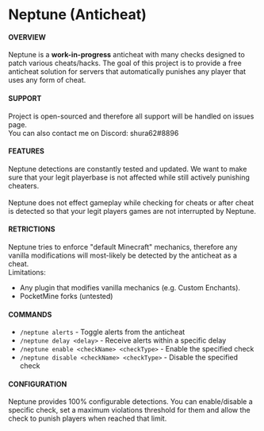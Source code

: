 # Neptune (Anticheat)
#### OVERVIEW
Neptune is a **work-in-progress** anticheat with many checks designed to patch various cheats/hacks. The goal of this project is to provide a free anticheat solution for servers that automatically punishes any player that uses any form of cheat.
#### SUPPORT  
Project is open-sourced and therefore all support will be handled on issues page.\
You can also contact me on Discord: shura62#8896
#### FEATURES
Neptune detections are constantly tested and updated. We want to make sure that your legit playerbase is not affected while still actively punishing cheaters.\
\
Neptune does not effect gameplay while checking for cheats or after cheat is detected so that your legit players games are not interrupted by Neptune.
#### RETRICTIONS
Neptune tries to enforce "default Minecraft" mechanics, therefore any vanilla modifications will most-likely be detected by the anticheat as a cheat.\
Limitations:
* Any plugin that modifies vanilla mechanics (e.g. Custom Enchants).
* PocketMine forks (untested)
#### COMMANDS
* ```/neptune alerts``` - Toggle alerts from the anticheat
* ```/neptune delay <delay>``` - Receive alerts within a specific delay
* ```/neptune enable <checkName> <checkType>``` - Enable the specified check
* ```/neptune disable <checkName> <checkType>``` - Disable the specified check
#### CONFIGURATION
Neptune provides 100% configurable detections. You can enable/disable a specific check, set a maximum violations threshold for them and allow the check to punish players when reached that limit.
